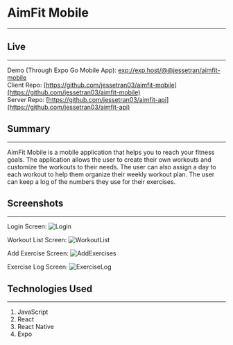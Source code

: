 # AimFit Mobile
 * * *
 

 ## Live
 --------------

Demo (Through Expo Go Mobile App): [exp://exp.host/@@jessetran/aimfit-mobile](exp://exp.host/@@jessetran/aimfit-mobile) </br>
Client Repo: [https://github.com/jessetran03/aimfit-mobile](https://github.com/jessetran03/aimfit-mobile) </br>
Server Repo: [https://github.com/jessetran03/aimfit-api](https://github.com/jessetran03/aimfit-api)

## Summary
 --------------

 AimFit Mobile is a mobile application that helps you to reach your fitness goals. The application allows the user to create their own workouts and customize the workouts to their needs. The user can also assign a day to each workout to help them organize their weekly workout plan. The user can keep a log of the numbers they use for their exercises.


 ## Screenshots
  --------------
 Login Screen:
 ![Login](images/login-screen.png)

 Workout List Screen:
 ![WorkoutList](images/workout-list-screen.png)

 Add Exercise Screen:
 ![AddExercises](add-exercise-screen.png)

 Exercise Log Screen:
 ![ExerciseLog](images/exercise-log-screen.png)

 ## Technologies Used
 --------------

 1. JavaScript
 2. React
 3. React Native
 4. Expo